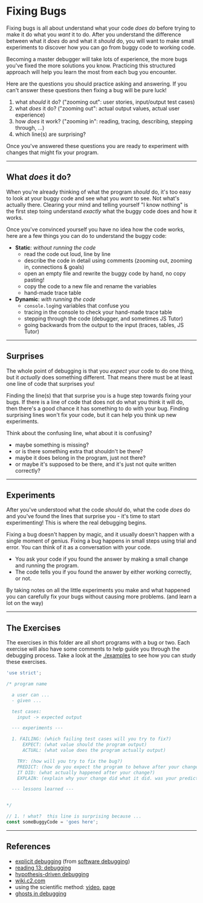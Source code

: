 # Fixing Bugs

Fixing bugs is all about understand what your code _does do_ before trying to make it do what you _want_ it to do. After you understand the difference between what it _does_ do and what it _should_ do, you will want to make small experiments to discover how you can go from buggy code to working code.

Becoming a master debugger will take lots of experience, the more bugs you've fixed the more solutions you know. Practicing this structured approach will help you learn the most from each bug you encounter.

Here are the questions you should practice asking and answering. If you can't answer these questions then fixing a bug will be pure luck!

1. what _should_ it do? ("zooming out": user stories, input/output test cases)
2. what _does_ it do? ("zooming out": actual output values, actual user experience)
3. how _does_ it work? ("zooming in": reading, tracing, describing, stepping through, ...)
4. which line(s) are surprising?

Once you've answered these questions you are ready to experiment with changes that might fix your program.

---

## What _does_ it do?

When you're already thinking of what the program _should_ do, it's too easy to look at your buggy code and see what you _want_ to see. Not what's actually there. Clearing your mind and telling yourself "I know nothing" is the first step toing understand _exactly_ what the buggy code does and how it works.

Once you've convinced yourself you have no idea how the code works, here are a few things you can do to understand the buggy code:

- **Static**: _without running the code_
  - read the code out loud, line by line
  - describe the code in detail using comments (zooming out, zooming in, connections & goals)
  - open an empty file and rewrite the buggy code by hand, no copy pasting!
  - copy the code to a new file and rename the variables
  - hand-made trace table
- **Dynamic**: _with running the code_
  - `console.log`ing variables that confuse you
  - tracing in the console to check your hand-made trace table
  - stepping through the code (debugger, and sometimes JS Tutor)
  - going backwards from the output to the input (traces, tables, JS Tutor)

---

## Surprises

The whole point of debugging is that you _expect_ your code to do one thing, but it _actually_ does something different. That means there must be at least one line of code that surprises you!

Finding the line(s) that that surprise you is a huge step towards fixing your bugs. If there is a line of code that does not do what you think it will do, then there's a good chance it has something to do with your bug. Finding surprising lines won't fix your code, but it can help you think up new experiments.

Think about the confusing line, what about it is confusing?

- maybe something is missing?
- or is there something extra that shouldn't be there?
- maybe it does belong in the program, just not there?
- or maybe it's supposed to be there, and it's just not quite written correctly?

---

## Experiments

After you've understood what the code _should_ do, what the code _does_ do and you've found the lines that surprise you - it's time to start experimenting! This is where the real debugging begins.

Fixing a bug doesn't happen by magic, and it usually doesn't happen with a single moment of genius. Fixing a bug happens in small steps using trial and error. You can think of it as a conversation with your code.

- You ask your code if you found the answer by making a small change and running the program.
- The code tells you if you found the answer by either working correctly, or not.

By taking notes on all the little experiments you make and what happened you can carefully fix your bugs without causing more problems. (and learn a lot on the way)

---

## The Exercises

The exercises in this folder are all short programs with a bug or two. Each exercise will also have some comments to help guide you through the debugging process. Take a look at the [./examples](./examples) to see how you can study these exercises.

```js
'use strict';

/* program name

  a user can ...
  - given ...

  test cases:
    input -> expected output

  --- experiments ---

  1. FAILING: (which failing test cases will you try to fix?)
      EXPECT: (what value should the program output)
      ACTUAL: (what value does the program actually output)

    TRY: (how will you try to fix the bug?)
    PREDICT: (how do you expect the program to behave after your change?)
    IT DID: (what actually happened after your change?)
    EXPLAIN: (explain why your change did what it did. was your prediction correct?)

  --- lessons learned ---


*/

// 1. ! what?  this line is surprising because ...
const someBuggyCode = 'goes here';
```

---

## References

- [explicit debugging](https://www.youtube.com/watch?v=1vWQ8vHBD4A) (from [software debugging](https://www.udacity.com/course/software-debugging--cs259))
- [reading 13: debugging](https://web.mit.edu/6.031/www/fa17/classes/13-debugging/)
- [hypothesis-driven debugging](https://tech.residebrokerage.com/hypothesis-driven-debugging-bf1a4509f404)
- [wiki.c2.com](https://wiki.c2.com/?DebuggingAndTheScientificMethod)
- using the scientific method: [video](https://youtu.be/bCHRCehDOq0?t=1383), [page](https://www.debuggingbook.org/html/Intro_Debugging.html#The-Scientific-Method)
- [ghosts in debugging](https://third-bit.com/2021/03/27/ghosts-in-debugging/)

